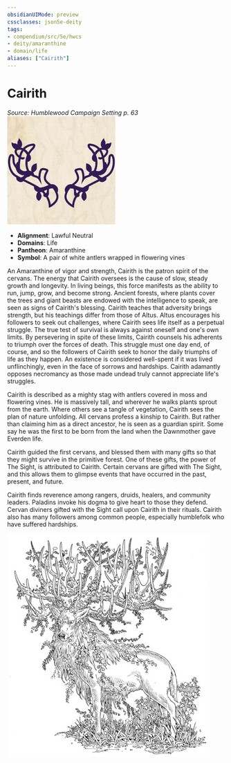 ```yaml
---
obsidianUIMode: preview
cssclasses: json5e-deity
tags:
- compendium/src/5e/hwcs
- deity/amaranthine
- domain/life
aliases: ["Cairith"]
---
```

# Cairith
*Source: Humblewood Campaign Setting p. 63* 
![](https://raw.githubusercontent.com/5etools-mirror-2/5etools-img/main/deities/HWCS/Cairith-Symbol.webp#symbol)

- **Alignment**: Lawful Neutral
- **Domains**: Life
- **Pantheon**: Amaranthine
- **Symbol**: A pair of white antlers wrapped in flowering vines

An Amaranthine of vigor and strength, Cairith is the patron spirit of the cervans. The energy that Cairith oversees is the cause of slow, steady growth and longevity. In living beings, this force manifests as the ability to run, jump, grow, and become strong. Ancient forests, where plants cover the trees and giant beasts are endowed with the intelligence to speak, are seen as signs of Cairith's blessing. Cairith teaches that adversity brings strength, but his teachings differ from those of Altus. Altus encourages his followers to seek out challenges, where Cairith sees life itself as a perpetual struggle. The true test of survival is always against oneself and one's own limits. By persevering in spite of these limits, Cairith counsels his adherents to triumph over the forces of death. This struggle must one day end, of course, and so the followers of Cairith seek to honor the daily triumphs of life as they happen. An existence is considered well-spent if it was lived unflinchingly, even in the face of sorrows and hardships. Cairith adamantly opposes necromancy as those made undead truly cannot appreciate life's struggles.

Cairith is described as a mighty stag with antlers covered in moss and flowering vines. He is massively tall, and wherever he walks plants sprout from the earth. Where others see a tangle of vegetation, Cairith sees the plan of nature unfolding. All cervans profess a kinship to Cairith. But rather than claiming him as a direct ancestor, he is seen as a guardian spirit. Some say he was the first to be born from the land when the Dawnmother gave Everden life.

Cairith guided the first cervans, and blessed them with many gifts so that they might survive in the primitive forest. One of these gifts, the power of The Sight, is attributed to Cairith. Certain cervans are gifted with The Sight, and this allows them to glimpse events that have occurred in the past, present, and future.

Cairith finds reverence among rangers, druids, healers, and community leaders. Paladins invoke his dogma to give heart to those they defend. Cervan diviners gifted with the Sight call upon Cairith in their rituals. Cairith also has many followers among common people, especially humblefolk who have suffered hardships.

![](https://raw.githubusercontent.com/5etools-mirror-2/5etools-img/main/deities/HWCS/Cairith.webp#center)